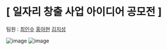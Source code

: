 # [ 일자리 창출 사업 아이디어 공모전 ]
<p>팀원 : <a href = "https://github.com/choiinsu2551">최인수</a>
          <a href = "https://github.com/ahhyeon-hong">홍아현</a> 
          <a href = "https://github.com/KimJiSeong1994">김지성</a></p>

![image](https://user-images.githubusercontent.com/29038531/67727902-8d71dd00-fa2e-11e9-9eaa-3b25a2b38419.png)
![image](https://user-images.githubusercontent.com/29038531/74210436-186d9f00-4ccf-11ea-9100-b60329fc7e1d.png)


